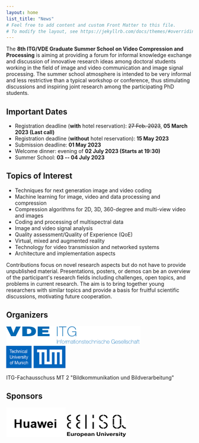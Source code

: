 ```yaml
---
layout: home
list_title: "News"
# Feel free to add content and custom Front Matter to this file.
# To modify the layout, see https://jekyllrb.com/docs/themes/#overriding-theme-defaults
---
```



The **8th ITG/VDE Graduate Summer School on Video Compression and Processing** is aiming at providing a forum for informal knowledge exchange and discussion of innovative research ideas among doctoral students working in the field of image and video communication and image signal processing. 
The summer school atmosphere is intended to be very informal and less restrictive than a typical workshop or conference, thus stimulating discussions and inspiring joint research among the participating PhD students. 

## Important Dates

<!-- * Pre-School Event: evening of **03 July 2023**  -->
* Registration deadline (**with** hotel reservation): ~~27 Feb. 2023~~, **05 March 2023 (Last call)**
* Registration deadline (**without** hotel reservation): **15 May 2023**
* Submission deadline: **01 May 2023**
* Welcome dinner: evening of **02 July 2023 (Starts at 19:30)**
* Summer School: **03 -- 04 July 2023** 

<!-- For the registration, the [SVCP2023 Registration](/assets/images/SVCP2023_Registration.pdf) form needs to be filled in, signed and returned to [Etienne.Mayer@tum.de](etienne.mayer@tum.de) -->

## Topics of Interest

* Techniques for next generation image and video coding
* Machine learning for image, video and data processing and compression
* Compression algorithms for 2D, 3D, 360-degree and multi-view video and images
* Coding and processing of multispectral data
* Image and video signal analysis
* Quality assessment/Quality of Experience (QoE)
* Virtual, mixed and augmented reality
* Technology for video transmission and networked systems
* Architecture and implementation aspects

Contributions focus on novel research aspects but do not have to provide unpublished material. Presentations, posters, or demos can be an overview of the participant's research fields including challenges, open topics, and problems in current research. 
The aim is to bring together young researchers with similar topics and provide a basis for fruitful scientific discussions, motivating future cooperation.

## Organizers 

![VDE logo](/assets/images/vde-logo.png) 
![ITG logo](/assets/images/itg-logo.png)
<img src="/assets/images/tum-logo.png" width="160" height="60">

ITG-Fachausschuss MT 2 "Bildkommunikation und Bildverarbeitung"

## Sponsors
<!-- **Huawei** -->
<img src="/assets/images/huawei-logo.PNG" width="160" height="80">

<img src="/assets/images/eelisa-logo-v1.png" width="160" height="60">
<!-- ![Eelisa logo](/assets/images/eelisa-logo-v1.png) -->


